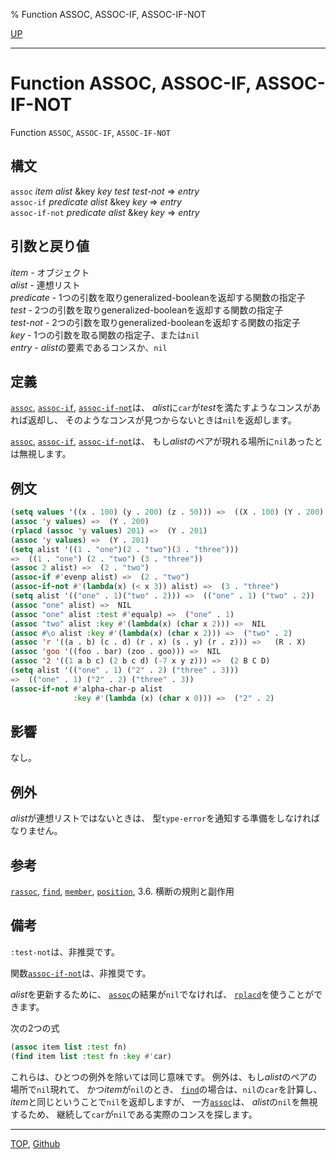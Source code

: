 % Function ASSOC, ASSOC-IF, ASSOC-IF-NOT

[UP](14.2.html)  

---

# Function ASSOC, ASSOC-IF, ASSOC-IF-NOT


Function `ASSOC`, `ASSOC-IF`, `ASSOC-IF-NOT`


## 構文

`assoc` *item* *alist* &key *key* *test* *test-not* => *entry*  
`assoc-if` *predicate* *alist* &key *key* => *entry*  
`assoc-if-not` *predicate* *alist* &key *key* => *entry*


## 引数と戻り値

*item* - オブジェクト  
*alist* - 連想リスト  
*predicate* - 1つの引数を取りgeneralized-booleanを返却する関数の指定子  
*test* - 2つの引数を取りgeneralized-booleanを返却する関数の指定子  
*test-not* - 2つの引数を取りgeneralized-booleanを返却する関数の指定子  
*key* - 1つの引数を取る関数の指定子、または`nil`  
*entry* - *alist*の要素であるコンスか、`nil`


## 定義

[`assoc`](14.2.assoc.html), [`assoc-if`](14.2.assoc.html), [`assoc-if-not`](14.2.assoc.html)は、
*alist*に`car`が*test*を満たすようなコンスがあれば返却し、
そのようなコンスが見つからないときは`nil`を返却します。

[`assoc`](14.2.assoc.html), [`assoc-if`](14.2.assoc.html), [`assoc-if-not`](14.2.assoc.html)は、
もし*alist*のペアが現れる場所に`nil`あったとは無視します。


## 例文

```lisp
(setq values '((x . 100) (y . 200) (z . 50))) =>  ((X . 100) (Y . 200) (Z . 50))
(assoc 'y values) =>  (Y . 200)
(rplacd (assoc 'y values) 201) =>  (Y . 201)
(assoc 'y values) =>  (Y . 201)
(setq alist '((1 . "one")(2 . "two")(3 . "three"))) 
=>  ((1 . "one") (2 . "two") (3 . "three"))
(assoc 2 alist) =>  (2 . "two")
(assoc-if #'evenp alist) =>  (2 . "two")
(assoc-if-not #'(lambda(x) (< x 3)) alist) =>  (3 . "three")
(setq alist '(("one" . 1)("two" . 2))) =>  (("one" . 1) ("two" . 2))
(assoc "one" alist) =>  NIL
(assoc "one" alist :test #'equalp) =>  ("one" . 1)
(assoc "two" alist :key #'(lambda(x) (char x 2))) =>  NIL 
(assoc #\o alist :key #'(lambda(x) (char x 2))) =>  ("two" . 2)
(assoc 'r '((a . b) (c . d) (r . x) (s . y) (r . z))) =>   (R . X)
(assoc 'goo '((foo . bar) (zoo . goo))) =>  NIL
(assoc '2 '((1 a b c) (2 b c d) (-7 x y z))) =>  (2 B C D)
(setq alist '(("one" . 1) ("2" . 2) ("three" . 3)))
=>  (("one" . 1) ("2" . 2) ("three" . 3))
(assoc-if-not #'alpha-char-p alist
              :key #'(lambda (x) (char x 0))) =>  ("2" . 2)
```


## 影響

なし。


## 例外

*alist*が連想リストではないときは、
型`type-error`を通知する準備をしなければなりません。


## 参考

[`rassoc`](14.2.rassoc.html),
[`find`](17.3.find.html),
[`member`](14.2.member-function.html),
[`position`](17.3.position.html),
3.6. 横断の規則と副作用


## 備考

`:test-not`は、非推奨です。

関数[`assoc-if-not`](14.2.assoc.html)は、非推奨です。

*alist*を更新するために、
[`assoc`](14.2.assoc.html)の結果が`nil`でなければ、
[`rplacd`](14.2.rplaca.html)を使うことができます。

次の2つの式

```lisp
(assoc item list :test fn)
(find item list :test fn :key #'car)
```

これらは、ひとつの例外を除いては同じ意味です。
例外は、もし*alist*のペアの場所で`nil`現れて、
かつ*item*が`nil`のとき、
[`find`](17.3.find.html)の場合は、`nil`の`car`を計算し、
*item*と同じということで`nil`を返却しますが、
一方[`assoc`](14.2.assoc.html)は、
*alist*の`nil`を無視するため、
継続して`car`が`nil`である実際のコンスを探します。


---
[TOP](index.html),  [Github](https://github.com/nptcl/npt-japanese)

